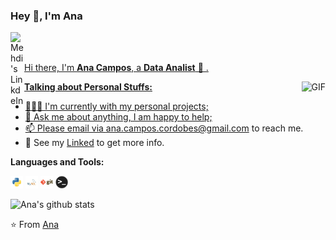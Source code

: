 ### Hey 👋, I'm Ana

<a href="https://www.linkedin.com/in/ana-campos-cordobes/">
  <img align="left" alt="Mehdi's LinkdeIn" width="22px" src="https://cdn.jsdelivr.net/npm/simple-icons@v3/icons/linkedin.svg" />

<br />
<br />

Hi there, I'm **Ana Campos**, a **Data Analist**  🚀 .

  <img align="right" alt="GIF" src="https://i.pinimg.com/originals/e4/26/70/e426702edf874b181aced1e2fa5c6cde.gif" />

**Talking about Personal Stuffs:**

- 👨🏽‍💻 I'm currently with my personal projects;
- 💬 Ask me about anything, I am happy to help;
- 📫 Please email via ana.campos.cordobes@gmail.com to reach me.
- 📝 See my [Linked](https://www.linkedin.com/in/ana-campos-cordobes/) to get more info.


**Languages and Tools:**  

<code><img height="20" src="https://raw.githubusercontent.com/github/explore/80688e429a7d4ef2fca1e82350fe8e3517d3494d/topics/python/python.png"></code>
<code><img height="20" src="https://raw.githubusercontent.com/github/explore/80688e429a7d4ef2fca1e82350fe8e3517d3494d/topics/mysql/mysql.png"></code>
<code><img height="20" src="https://raw.githubusercontent.com/github/explore/80688e429a7d4ef2fca1e82350fe8e3517d3494d/topics/git/git.png"></code>
<code><img height="20" src="https://raw.githubusercontent.com/github/explore/80688e429a7d4ef2fca1e82350fe8e3517d3494d/topics/terminal/terminal.png"></code>

![Ana's github stats](https://github-readme-stats.vercel.app/api?username=Anadalab&show_icons=true&hide_border=true)

⭐️ From [Ana](https://github.com/Anadalab)

